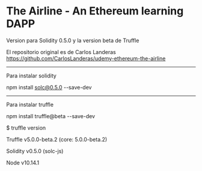 # The Airline - An Ethereum learning DAPP

Version para Solidity 0.5.0 y la version beta de Truffle

El repositorio original es de Carlos Landeras
https://github.com/CarlosLanderas/udemy-ethereum-the-airline

------------------------------
Para instalar solidity

npm install solc@0.5.0 --save-dev

------------------------------
Para instalar truffle

npm install truffle@beta --save-dev

$ truffle version

Truffle v5.0.0-beta.2 (core: 5.0.0-beta.2)

Solidity v0.5.0 (solc-js)

Node v10.14.1

